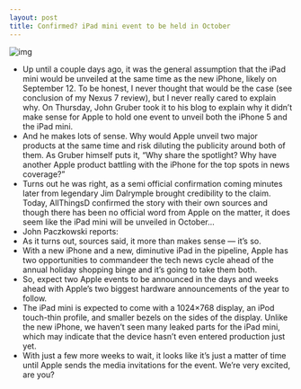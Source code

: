 ```yaml
---
layout: post
title: Confirmed? iPad mini event to be held in October
---
```

![img](http://media.idownloadblog.com/wp-content/uploads/2012/08/ipadmini-e1345054833799.png)
* Up until a couple days ago, it was the general assumption that the iPad mini would be unveiled at the same time as the new iPhone, likely on September 12. To be honest, I never thought that would be the case (see conclusion of my Nexus 7 review), but I never really cared to explain why. On Thursday, John Gruber took it to his blog to explain why it didn’t make sense for Apple to hold one event to unveil both the iPhone 5 and the iPad mini.
* And he makes lots of sense. Why would Apple unveil two major products at the same time and risk diluting the publicity around both of them. As Gruber himself puts it, “Why share the spotlight? Why have another Apple product battling with the iPhone for the top spots in news coverage?”
* Turns out he was right, as a semi official confirmation coming minutes later from legendary Jim Dalrymple brought credibility to the claim. Today, AllThingsD confirmed the story with their own sources and though there has been no official word from Apple on the matter, it does seem like the iPad mini will be unveiled in October…
* John Paczkowski reports:
* As it turns out, sources said, it more than makes sense — it’s so.
* With a new iPhone and a new, diminutive iPad in the pipeline, Apple has two opportunities to commandeer the tech news cycle ahead of the annual holiday shopping binge and it’s going to take them both.
* So, expect two Apple events to be announced in the days and weeks ahead with Apple’s two biggest hardware announcements of the year to follow.
* The iPad mini is expected to come with a 1024×768 display, an iPod touch-thin profile, and smaller bezels on the sides of the display. Unlike the new iPhone, we haven’t seen many leaked parts for the iPad mini, which may indicate that the device hasn’t even entered production just yet.
* With just a few more weeks to wait, it looks like it’s just a matter of time until Apple sends the media invitations for the event. We’re very excited, are you?

